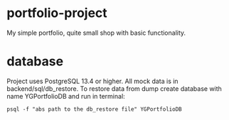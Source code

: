 # portfolio-project
My simple portfolio, quite small shop with basic functionality.

# database
Project uses PostgreSQL 13.4 or higher. All mock data is in backend/sql/db_restore. 
To restore data from dump create database with name YGPortfolioDB and run in terminal:
```
psql -f "abs path to the db_restore file" YGPortfolioDB
```